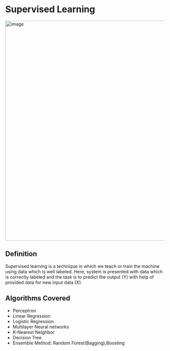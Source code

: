 # Supervised Learning
<img width="694" alt="image" src="https://user-images.githubusercontent.com/119746917/205461079-746f6588-0671-48ff-97b2-131706d1d5c4.png">

## Definition
Supervised learning is a technique in which we teach or train the machine using data which is well labeled. 
Here, system is presented with data which is correctly labeled and the task is to predict the output (Y) 
with help of provided data for new input data (X).

## Algorithms Covered
* Perceptron
* Linear Regression
* Logistic Regression
* Multilayer Neural networks
* K-Nearest Neighbor
* Decision Tree
* Ensemble Method: Random Forest(Bagging),Boosting
